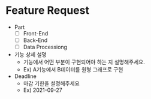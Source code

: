 # Feature Request

-   Part
    -   [ ] Front-End
    -   [ ] Back-End
    -   [ ] Data Processiong
            <br>
-   기능 상세 설명
    -   기능에서 어떤 부분이 구현되어야 하는 지 설명해주세요.
    -   Ex) A기능에서 B데이터를 원형 그래프로 구현
        <br>
-   Deadline
    -   마감 기한을 설정해주세요
    -   Ex) 2021-09-27
